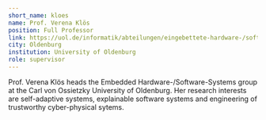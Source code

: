 ```yaml
---
short_name: kloes
name: Prof. Verena Klös 
position: Full Professor
link: https://uol.de/informatik/abteilungen/eingebettete-hardware-/software-systeme/prof-dr-verena-kloes
city: Oldenburg
institution: University of Oldenburg
role: supervisor
---
```

Prof. Verena Klös heads the Embedded Hardware-/Software-Systems group at the Carl von Ossietzky University of Oldenburg. Her research interests are self-adaptive systems, explainable software systems and engineering of trustworthy cyber-physical sytems.
